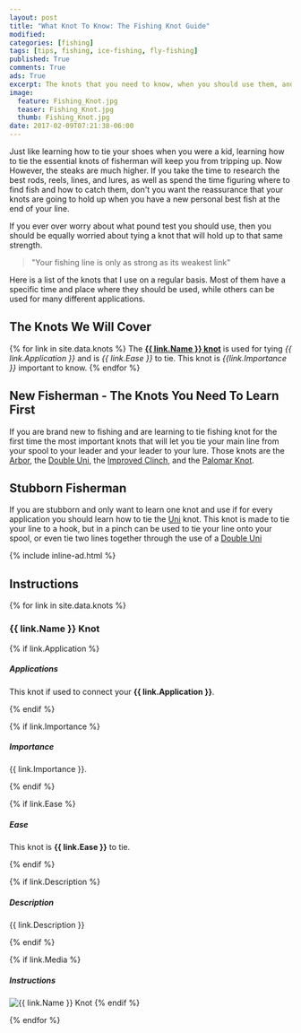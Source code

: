 ```yaml
---
layout: post
title: "What Knot To Know: The Fishing Knot Guide"
modified:
categories: [fishing]
tags: [tips, fishing, ice-fishing, fly-fishing]
published: True
comments: True
ads: True
excerpt: The knots that you need to know, when you should use them, and why they are used over other knots.
image:
  feature: Fishing_Knot.jpg
  teaser: Fishing_Knot.jpg
  thumb: Fishing_Knot.jpg
date: 2017-02-09T07:21:38-06:00
---
```


Just like learning how to tie your shoes when you were a kid, learning how to tie the essential knots of fisherman will keep you from tripping up. Now However, the steaks are much higher. If you take the time to research the best rods, reels, lines, and lures, as well as spend the time figuring where to find fish and how to catch them, don't you want the reassurance that your knots are going to hold up when you have a new personal best fish at the end of your line.

If you ever over worry about what pound test you should use, then you should be equally worried about tying a knot that will hold up to that same strength.

> "Your fishing line is only as strong as its weakest link"

Here is a list of the knots that I use on a regular basis. Most of them have a specific time and place where they should be used, while others can be used for many different applications.

## The Knots We Will Cover

{% for link in site.data.knots %}
The <strong><a href="#{{ link.Name }}">{{ link.Name }} knot</a></strong> is used for tying <i>{{ link.Application }}</i> and is <i>{{ link.Ease }}</i> to tie. This knot is <i>{{link.Importance }}</i> important to know.
{% endfor %}

## New Fisherman - The Knots You Need To Learn First
If you are brand new to fishing and are learning to tie fishing knot for the first time the most important knots that will let you tie your main line from your spool to your leader and your leader to your lure. Those knots are the <a href="#Arbor">Arbor</a>, the <a href="#Double Uni">Double Uni</a>, the <a href="#Improved Clinch">Improved Clinch</a>, and the <a href="#Palomar">Palomar Knot</a>.

## Stubborn Fisherman
If you are stubborn and only want to learn one knot and use if for every application you should learn how to tie the <a href="#Uni">Uni</a> knot. This knot is made to tie your line to a hook, but in a pinch can be used to tie your line onto your spool, or even tie two lines together through the use of a <a href="#Double Uni">Double Uni</a>

{% include inline-ad.html %}

## Instructions

{% for link in site.data.knots %}

<h3 id="{{ link.Name }}"> {{ link.Name }} Knot </h3>

{% if link.Application %}
<h5>Applications</h5>
<p>This knot if used to connect your <strong>{{ link.Application }}</strong>.</p>
{% endif %}

{% if link.Importance %}
<h5>Importance</h5>
<p>{{ link.Importance }}.</p>
{% endif %}

{% if link.Ease %}
<h5>Ease</h5>
<p>This knot is <strong>{{ link.Ease }}</strong> to tie.</p>
{% endif %}

{% if link.Description %}
<h5>Description</h5>
<p>{{ link.Description }}</p>
{% endif %}

{% if link.Media %}
<h5>Instructions</h5>
<img src="{{ link.Media }}" alt="{{ link.Name }} Knot" title="{{ link.Name }} Knot" />
{% endif %}

{% endfor %}